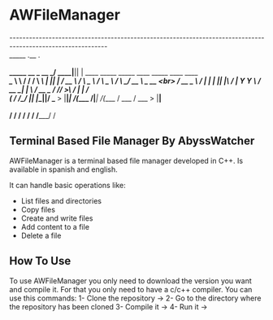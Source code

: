 # AWFileManager

------------------------------------------------------------------------------------------------------------<br>
                    _____ .__ .__<br>                                                                    
_____   __  _  __ _/ ____\|__||  |    ____     _____  _____     ____  _____      ____    ____  _______<br> 
\__  \  \ \/ \/ / \   __\ |  ||  |  _/ __ \   /     \ \__  \   /    \ \__  \    / ___\ _/ __ \ \_  __ \<br>
 / __ \_ \     /   |  |   |  ||  |__\  ___/  |  Y Y  \ / __ \_|   |  \ / __ \_ / /_/  >\  ___/  |  | \/<br>
(____  /  \/\_/    |__|   |__||____/ \___  > |__|_|  /(____  /|___|  /(____  / \___  /  \___  > |__|<br>   
     \/                                  \/        \/      \/      \/      \/ /_____/       \/<br>         

Terminal Based File Manager                                                                  By AbyssWatcher<br>
------------------------------------------------------------------------------------------------------------

AWFileManager is a terminal based file manager developed in C++. Is available in spanish and english. 

It can handle basic operations like:
- List files and directories
- Copy files
- Create and write files
- Add content to a file
- Delete a file

## How To Use

To use AWFileManager you only need to download the version you want and compile it. For that you only need to have a c/c++ compiler. You can use this commands:
1- Clone the repository ->
2- Go to the directory where the repository has been cloned
3- Compile it -> 
4- Run it ->
